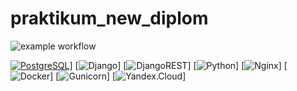 # praktikum_new_diplom
![example workflow](https://github.com/WorkHotRoad/yamdb_final/actions/workflows/yamdb_workflow.yml/badge.svg)

[![PostgreSQL](https://img.shields.io/badge/-PostgreSQL-464646?style=flat-square&logo=PostgreSQL)](https://www.postgresql.org/)]
[![Django](https://img.shields.io/badge/django-%23092E20.svg?style=for-the-badge&logo=django&logoColor=white)]
[![DjangoREST](https://img.shields.io/badge/DJANGO-REST-ff1709?style=for-the-badge&logo=django&logoColor=white&color=ff1709&labelColor=gray)]
[![Python](https://img.shields.io/badge/python-3670A0?style=for-the-badge&logo=python&logoColor=ffdd54)]
[![Nginx](https://img.shields.io/badge/nginx-%23009639.svg?style=for-the-badge&logo=nginx&logoColor=white)]
[![Docker](https://img.shields.io/badge/docker-%230db7ed.svg?style=for-the-badge&logo=docker&logoColor=white)]
[![Gunicorn](https://img.shields.io/badge/gunicorn-%298729.svg?style=for-the-badge&logo=gunicorn&logoColor=white)]
[![Yandex.Cloud](https://img.shields.io/badge/-Yandex.Cloud-464646?style=flat-square&logo=Yandex.Cloud)]
